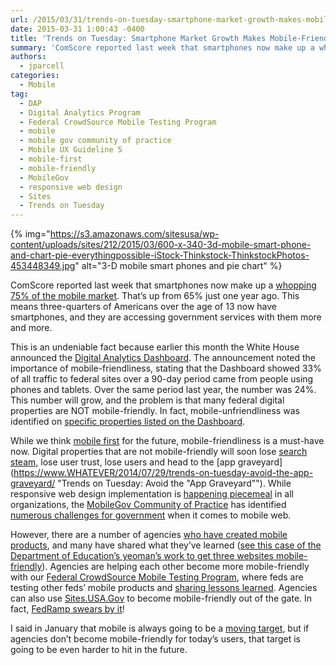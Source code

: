 ```yaml
---
url: /2015/03/31/trends-on-tuesday-smartphone-market-growth-makes-mobile-friendly-a-must/
date: 2015-03-31 1:00:43 -0400
title: 'Trends on Tuesday: Smartphone Market Growth Makes Mobile-Friendly a Must'
summary: 'ComScore reported last week that smartphones now make up a whopping 75% of the mobile market. That&rsquo;s up from 65% just one year ago. This means three-quarters of Americans over the age of 13 now have smartphones, and they are accessing government services with them more and more. This is an undeniable fact because earlier this'
authors:
  - jparcell
categories:
  - Mobile
tag:
  - DAP
  - Digital Analytics Program
  - Federal CrowdSource Mobile Testing Program
  - mobile
  - mobile gov community of practice
  - Mobile UX Guideline 5
  - mobile-first
  - mobile-friendly
  - MobileGov
  - responsive web design
  - Sites
  - Trends on Tuesday
---
```


{% img="https://s3.amazonaws.com/sitesusa/wp-content/uploads/sites/212/2015/03/600-x-340-3d-mobile-smart-phone-and-chart-pie-everythingpossible-iStock-Thinkstock-ThinkstockPhotos-453448349.jpg" alt="3-D mobile smart phones and pie chart" %} 

ComScore reported last week that smartphones now make up a [whopping 75% of the mobile market](http://www.mobilemarketingwatch.com/smartphones-now-three-quarters-of-the-mobile-market-49151/). That’s up from 65% just one year ago. This means three-quarters of Americans over the age of 13 now have smartphones, and they are accessing government services with them more and more.

This is an undeniable fact because earlier this month the White House announced the <a href="https://www.WHATEVER/2015/03/19/turning-government-data-into-better-public-service/" target="_blank">Digital Analytics Dashboard</a>. The announcement noted the importance of mobile-friendliness, stating that the Dashboard showed 33% of all traffic to federal sites over a 90-day period came from people using phones and tablets. Over the same period last year, the number was 24%. This number will grow, and the problem is that many federal digital properties are NOT mobile-friendly. In fact, mobile-unfriendliness was identified on <a href="http://www.nextgov.com/mobile/2015/03/4-most-popular-dot-govs-arent-mobile-friendly/108135/" target="_blank">specific properties listed on the Dashboard</a>.

While we think [mobile first](https://www.WHATEVER/2013/09/30/mobile-first/) for the future, mobile-friendliness is a must-have now. Digital properties that are not mobile-friendly will soon lose [search steam,](https://www.WHATEVER/2015/03/03/trends-on-tuesday-google-to-implement-mobile-friendly-rankings/ "Trends on Tuesday: Google to Implement Mobile-Friendly Rankings") lose user trust, lose users and head to the [app graveyard](https://www.WHATEVER/2014/07/29/trends-on-tuesday-avoid-the-app-graveyard/ "Trends on Tuesday: Avoid the "App Graveyard""). While responsive web design implementation is [happening piecemeal](https://www.WHATEVER/2015/01/13/trends-on-tuesday-responsive-web-design-implementation-happening-piecemeal/ "Trends On Tuesday: Responsive Web Design Implementation Happening Piecemeal") in all organizations, the [MobileGov Community of Practice](https://www.WHATEVER/communities/mobile/) has identified [numerous challenges for government](https://www.WHATEVER/2014/10/21/responsive-web-design-challenges-webinar-recap/ "Responsive Web Design Challenges Webinar Recap") when it comes to mobile web.

However, there are a number of agencies [who have created mobile products](http://www.usa.gov/mobileapps.shtml), and many have shared what they&#8217;ve learned (<a href="https://www.WHATEVER/2015/02/12/building-brick-by-brick-ed-govs-website-redesign-and-mobile-implementation/" target="_blank">see this case of the Department of Education&#8217;s yeoman&#8217;s work to get three websites mobile-friendly</a>). Agencies are helping each other become more mobile-friendly with our [Federal CrowdSource Mobile Testing Program](https://www.WHATEVER/services/mobile-application-testing-program/ "Federal CrowdSource Mobile Testing Program"), where feds are testing other feds&#8217; mobile products and <a title="Trends on Tuesday: Mobile Web Lessons From the CrowdSource Mobile Testing Program" href="https://www.WHATEVER/2015/02/24/trends-on-tuesday-mobile-web-lessons-from-the-crowdsource-mobile-testing-program/" target="_blank">sharing lessons learned</a>. Agencies can also use <a href="https://sites.usa.gov/" target="_blank">Sites.USA.Gov</a> to become mobile-friendly out of the gate. In fact, <a href="https://www.WHATEVER/2015/03/12/the-new-fedramp-gov-is-here/" target="_blank">FedRamp swears by it</a>!

I said in January that mobile is always going to be a <a title="How Government will Accelerate Anytime, Anywhere Services and Information in 2015" href="https://www.WHATEVER/2015/01/29/how-government-will-accelerate-anytime-anywhere-services-and-information-in-2015/" target="_blank">moving target</a>, but if agencies don&#8217;t become mobile-friendly for today&#8217;s users, that target is going to be even harder to hit in the future.